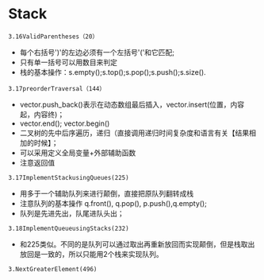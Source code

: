 # Stack
```
3.16ValidParentheses（20）
```
* 每个右括号')'的左边必须有一个左括号'('和它匹配;
* 只有单一括号可以用数目来判定
* 栈的基本操作：s.empty();s.top();s.pop();s.push();s.size().
  

```
3.17preorderTraversal（144）
```
* vector.push_back()表示在动态数组最后插入，vector.insert(位置，内容起，内容终)；
* vector.end(); vector.begin()
* 二叉树的先中后序遍历，递归（直接调用递归时间复杂度和语言有关【结果相加的时候】；
* 可以采用定义全局变量+外部辅助函数
* 注意返回值


```
3.17ImplementStackusingQueues(225)
```
* 用多于一个辅助队列来进行颠倒，直接把原队列翻转成栈
* 注意队列的基本操作 q.front(), q.pop(), p.push(),q.empty();
* 队列是先进先出，队尾进队头出；

```
3.18ImplementQueueusingStacks(232)
```
* 和225类似。不同的是队列可以通过取出再重新放回而实现颠倒，但是栈取出放回是一致的，所以只能用2个栈来实现队列。


```
3.NextGreaterElement(496)
```